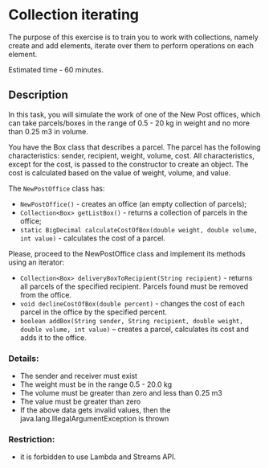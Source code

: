 # Collection iterating
 
The purpose of this exercise is to train you to work with collections, namely create and add elements, iterate over them to perform operations on each element.

Estimated time - 60 minutes.

## Description

In this task, you will simulate the work of one of the New Post offices, which can take parcels/boxes in the range of 0.5 - 20 kg in weight and no more than 0.25 m3 in volume.

You have the Box class that describes a parcel. 
The parcel has the following characteristics: sender, recipient, weight, volume, cost. All characteristics, except for the cost, is passed to the constructor to create an object. 
The cost is calculated based on the value of weight, volume, and value.

The `NewPostOffice` class has:
- `NewPostOffice()` - creates an office (an empty collection of parcels);
- `Collection<Box> getListBox()` - returns a collection of parcels in the office;
- `static BigDecimal calculateCostOfBox(double weight, double volume, int value)` - calculates the cost of a parcel.

Please, proceed to the NewPostOffice class and implement its methods using an iterator:
- `Collection<Box> deliveryBoxToRecipient(String recipient)` - returns all parcels of the specified recipient. Parcels found must be removed from the office.
- `void declineCostOfBox(double percent)` - changes the cost of each parcel in the office by the specified percent.
- `boolean addBox(String sender, String recipient, double weight, double volume, int value)` – creates a parcel, calculates its cost and adds it to the office.

### Details:

- The sender and receiver must exist
- The weight must be in the range 0.5 - 20.0 kg
- The volume must be greater than zero and less than 0.25 m3
- The value must be greater than zero
- If the above data gets invalid values, then the java.lang.IllegalArgumentException is thrown


### Restriction:
- it is forbidden to use Lambda and Streams API.
